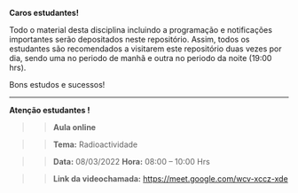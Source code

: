 **Caros estudantes!**

Todo o material desta disciplina incluindo a programação e notificações importantes serão depositados neste repositório. Assim, todos os estudantes são recomendados a visitarem este repositório duas vezes por dia, sendo uma no periodo de manhã e outra no periodo da noite (19:00 hrs).

Bons estudos e sucessos!

------------------------------------------------------------------------------------------------------
**Atenção estudantes !**

>> **Aula online**

>> **Tema:** Radioactividade

>> **Data:** 08/03/2022        **Hora:** 08:00 – 10:00 Hrs

>> **Link da videochamada:**  https://meet.google.com/wcv-xccz-xde



